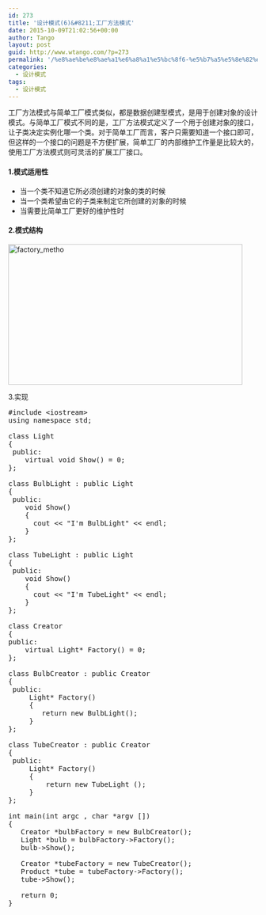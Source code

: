 ```yaml
---
id: 273
title: '设计模式(6)&#8211;工厂方法模式'
date: 2015-10-09T21:02:56+00:00
author: Tango
layout: post
guid: http://www.wtango.com/?p=273
permalink: '/%e8%ae%be%e8%ae%a1%e6%a8%a1%e5%bc%8f6-%e5%b7%a5%e5%8e%82%e6%96%b9%e6%b3%95%e6%a8%a1%e5%bc%8f/'
categories:
  - 设计模式
tags:
  - 设计模式
---
```

工厂方法模式与简单工厂模式类似，都是数据创建型模式，是用于创建对象的设计模式。与简单工厂模式不同的是，工厂方法模式定义了一个用于创建对象的接口，让子类决定实例化哪一个类。对于简单工厂而言，客户只需要知道一个接口即可，但这样的一个接口的问题是不方便扩展，简单工厂的内部维护工作量是比较大的，使用工厂方法模式则可灵活的扩展工厂接口。

<!--more-->

#### 1.模式适用性

  * 当一个类不知道它所必须创建的对象的类的时候
  * 当一个类希望由它的子类来制定它所创建的对象的时候
  * 当需要比简单工厂更好的维护性时

#### 2.模式结构

[<img class="aligncenter size-full wp-image-274" src="http://www.wtango.com/wp-content/uploads/2015/10/factory_metho.gif" alt="factory_metho" width="473" height="284" />](http://www.wtango.com/wp-content/uploads/2015/10/factory_metho.gif)

3.实现

<pre class="brush: cpp; title: ; notranslate" title="">#include &lt;iostream&gt;
using namespace std;
  
class Light
{
 public:
    virtual void Show() = 0;
};
  
class BulbLight : public Light
{
 public:
    void Show()
    {
      cout &lt;&lt; "I'm BulbLight" &lt;&lt; endl;
    }
};
  
class TubeLight : public Light
{
 public:
    void Show()
    {
      cout &lt;&lt; "I'm TubeLight" &lt;&lt; endl;
    }
};

class Creator 
{ 
public:
    virtual Light* Factory() = 0;
}; 

class BulbCreator : public Creator
{
 public:
     Light* Factory() 
     {
        return new BulbLight();
     } 
};

class TubeCreator : public Creator
{
 public: 
     Light* Factory()
     {
         return new TubeLight ();
     }
};

int main(int argc , char *argv [])
{
   Creator *bulbFactory = new BulbCreator();
   Light *bulb = bulbFactory-&gt;Factory();
   bulb-&gt;Show();
  
   Creator *tubeFactory = new TubeCreator();
   Product *tube = tubeFactory-&gt;Factory();
   tube-&gt;Show();
  
   return 0;
}
</pre>